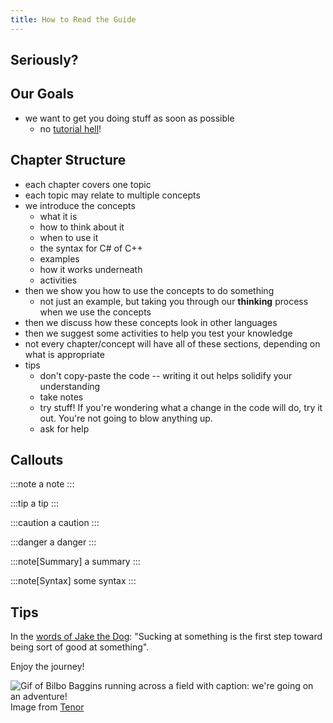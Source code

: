 ```yaml
---
title: How to Read the Guide
---
```


## Seriously?

## Our Goals

- we want to get you doing stuff as soon as possible
  - no [tutorial hell](https://www.reddit.com/r/learnprogramming/comments/qrlx5m/what_exactly_is_tutorial_hell/)!

## Chapter Structure

- each chapter covers one topic
- each topic may relate to multiple concepts
- we introduce the concepts
  - what it is
  - how to think about it
  - when to use it
  - the syntax for C# of C++
  - examples
  - how it works underneath
  - activities
- then we show you how to use the concepts to do something
  - not just an example, but taking you through our **thinking** process when we use the concepts
- then we discuss how these concepts look in other languages
- then we suggest some activities to help you test your knowledge
- not every chapter/concept will have all of these sections, depending on what is appropriate
- tips
  - don't copy-paste the code -- writing it out helps solidify your understanding
  - take notes
  - try stuff! If you're wondering what a change in the code will do, try it out. You're not going to blow anything up.
  - ask for help

## Callouts

:::note
a note
:::

:::tip
a tip
:::

:::caution
a caution
:::

:::danger
a danger
:::

:::note[Summary]
a summary
:::

:::note[Syntax]
some syntax
:::

## Tips

In the [words of Jake the Dog](https://www.youtube.com/watch?v=Gu8YiTeU9XU): "Sucking at something is the first step toward being sort of good at something".

Enjoy the journey!

<img src="https://media1.tenor.com/m/jYcCqk-sh-oAAAAC/bilbo-baggins-running.gif" alt="Gif of Bilbo Baggins running across a field with caption: we're going on an adventure!"/>
<div class="caption">Image from <a href="https://tenor.com/en-GB/view/bilbo-baggins-running-adventure-gif-10198122811708180458">Tenor</a></div>
